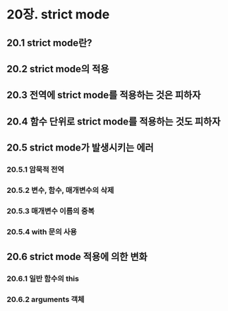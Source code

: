 # 20장. strict mode
## 20.1 strict mode란?
## 20.2 strict mode의 적용
## 20.3 전역에 strict mode를 적용하는 것은 피하자
## 20.4 함수 단위로 strict mode를 적용하는 것도 피하자
## 20.5 strict mode가 발생시키는 에러
### 20.5.1 암묵적 전역
### 20.5.2 변수, 함수, 매개변수의 삭제
### 20.5.3 매개변수 이름의 중복
### 20.5.4 with 문의 사용
## 20.6 strict mode 적용에 의한 변화
### 20.6.1 일반 함수의 this
### 20.6.2 arguments 객체